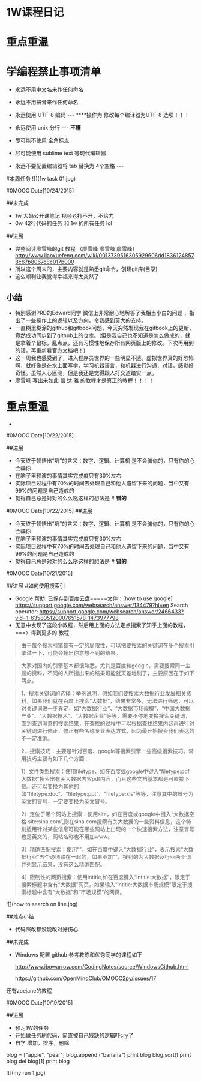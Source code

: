 # 1W课程日记
# 重点重温

# 学编程禁止事项清单

+ 永远不用中文名来作任何命名

+ 永远不用拼音来作任何命名

+ 永远使用 UTF-8 编码 --- ****操作为 修改每个编译器为UTF-8 选项！！！

+ 永远使用 unix 分行 --- **不懂**

+ 尽可能不使用 全角标点

+ 尽可能使用 sublime text 等现代编辑器

+ 永远不要配置编辑器将 tab 替换为 4个空格 ---


#本周任务
![](1w task 01.jpg)


#0MOOC Date[10/24/2015]



##未完成
- 1w 大妈公开课笔记 视频老打不开，不给力
- 0w 42行代码的任务 和  1w 的所有任务 lol

##进展
- 完整阅读廖雪峰的git 教程 （廖雪峰 廖雪峰 廖雪峰）
    http://www.liaoxuefeng.com/wiki/0013739516305929606dd18361248578c67b8067c8c017b000
- 所以这个周末的，主要内容就是熟悉git命令，创建git库(目录)
- 这么顺利让我觉得幸福来得太突然了


## 小结
- 特别感谢PRD的Edward同学 微信上非常耐心地解答了我相当小白的问题
，指出了一些操作上的逻辑以及方向，令我感到莫大的支持。
- 一直糊里糊涂的github和gitbook问题，今天突然发现我在gitbook上的更新，竟然成功同步到了github上的仓库。(但是我自己也不知道是怎么做成的，就是拿着个鼠标，乱点点，还有习惯性地保存所有网页版上的修改。下次再用到的话，再重新看官方文档吧！)
- 这一周我也感受到了，进入程序员世界的一些明显不适。虚拟世界真的好恐怖啊，就好像是在水上面写字，学习机器语言，和机器进行沟通，对话，感觉好奇怪。虽然人心叵测，但是我还是觉得跟人打交道踏实一点。
- 廖雪峰 写出来如此 信 达 雅 的教程才是真正的教程！！！！

# 重点重温

- 

#0MOOC Date[10/22/2015]


##进展
- 今天终于顿悟出“坑”的含义：数字、逻辑、计算机 是不会骗你的，只有你的心会骗你
- 在脑子里预演的事情其实完成度只有30%左右
- 实际项目过程中有70%的时间去处理自己和他人遗留下来的问题，当中又有99%的问题是自己造成的
- 觉得自己总是对对的么么哒这样的想法是 # **错的**




#0MOOC Date[10/22/2015]
##进展
- 今天终于顿悟出“坑”的含义：数字、逻辑、计算机 是不会骗你的，只有你的心会骗你
- 在脑子里预演的事情其实完成度只有30%左右
- 实际项目过程中有70%的时间去处理自己和他人遗留下来的问题，当中又有99%的问题是自己造成的
- 觉得自己总是对对的么么哒这样的想法是 # **错的**


#0MOOC Date[10/21/2015]


##进展
#如何使用搜索引
- Google 帮助:
  已保存到百度云盘=====文件：[how to use google]
https://support.google.com/websearch/answer/134479?hl=en
Search operator:
https://support.google.com/websearch/answer/2466433?vid=1-635805120007651578-1473977798
- 无意中发现了这段小教程，然后用上面的方法定点搜索了知乎上面的教程，===〉得到更多的 教程

> 由于每个搜索引擎都有一定的局限性，可以把要搜索的关键词在多个搜索引擎试一下，可能会搜出你意想不到的结果。

>大家对国内的引擎基本都很熟悉，尤其是百度和google，需要搜索同一主题的资料，不同的人所搜出来的结果可能就天差地别了，主要原因在于如下两点。

>1、搜索关键词的选择：举例说明，假如我们要搜索大数据行业发展相关资料，如果我们就在百度上搜索“大数据”，结果非常多，无法进行筛选，可以对关键词进一步界定，如“大数据行业”、“大数据市场规模”、“中国大数据产业”、“大数据技术”、“大数据企业”等等，需要不停地变换搜索关键词，直到查到满意的搜索结果，在查找的过程中可以根据查找结果内容再进行对关键词进行修正，修正有些名称专业表达方式，因为最开始搜索我们表达的不一定准确。

>2、搜索技巧：主要是针对百度、google等搜索引擎一些高级搜索技巧。常用技巧主要有如下几个方面：

>1）文件类型搜索：使用filetype，如在百度或google中键入“filetype:pdf 大数据”搜索出有关大数据内容pdf内容，而且这些文档基本都是可直接下载。还可以变换为其他的如“filetype:doc”、“filetype:ppt”、“filetype:xls”等等，注意其中的冒号为英文的冒号，一定要变换为英文冒号。

>2）定位于哪个网站上搜索：使用site，如在百度或google中键入“大数据空格 site:sina.com”,则在sina.com搜索有关大数据的一些资料信息，这个特别适用针对某些信息可能在哪些网站上出现的一个快速搜索方法，注意冒号也是英文的，网站名称也不用加www。

>3）精确匹配搜索：使用“”，如在百度中键入“大数据行业”，表示搜索“大数据行业”五个必须联在一起的，如果不加“”，搜到的为大数据及行业两个词并列显示结果，没有这么精确匹配。

>4）限制性的网页搜索：使用intitle,如在百度键入“intitie:大数据”，限定于搜索标题中含有“大数据”网页，如果输入“intitie:大数据市场规模”限定于搜索标题中含有“大数据”和“市场规模”的网页。

![](how to search on line.jpg)


##难点小结

- 代码照改都没能改对好伤心


##未完成

-  Windows 配置 github 参考教练和优秀同学的课程如下

    http://www.ibowarrow.com/CodingNotes/source/WindowsGithub.html

    https://github.com/OpenMindClub/OMOOC2py/issues/17

还有zoejane的教程





#0MOOC Date[10/19/2015]


##进展
- 预习1W的任务
- 开始做任务刷代码，简直被自己残缺的逻辑吓cry了
- 自学 增加，排序，删除

blog = ["apple", "pear"]
blog.append ("banana")
print blog
blog.sort()
print blog
del blog[1]
print blog


![](my run 1.jpg)

